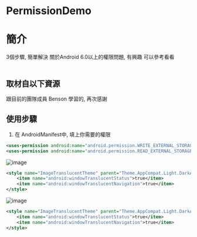 # PermissionDemo

簡介
==================================
3個步驟, 簡單解決 關於Android 6.0以上的權限問題, 有興趣 可以參考看看                                

取材自以下資源
--------
跟目前的團隊成員 Benson 學習的, 再次感謝                                  
                              
使用步驟
--------
1. 在 AndroidManifest中, 填上你需要的權限                                 
   
```xml
<uses-permission android:name="android.permission.WRITE_EXTERNAL_STORAGE" />
<uses-permission android:name="android.permission.READ_EXTERNAL_STORAGE" />
```                                       
   
![image](https://i.imgur.com/UWP6EtG.jpg)                                      
   
```xml
<style name="ImageTranslucentTheme" parent="Theme.AppCompat.Light.DarkActionBar">
    <item name="android:windowTranslucentStatus">true</item>
    <item name="android:windowTranslucentNavigation">true</item>
</style>
```                                       
   
![image](https://i.imgur.com/UWP6EtG.jpg)                                      
   
```xml
<style name="ImageTranslucentTheme" parent="Theme.AppCompat.Light.DarkActionBar">
    <item name="android:windowTranslucentStatus">true</item>
    <item name="android:windowTranslucentNavigation">true</item>
</style>
``` 
 

